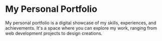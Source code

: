 # My Personal Portfolio 
My personal portfolio is a digital showcase of my skills, experiences, and achievements. It's a space where you can explore my work, ranging from web development projects to design creations. 
